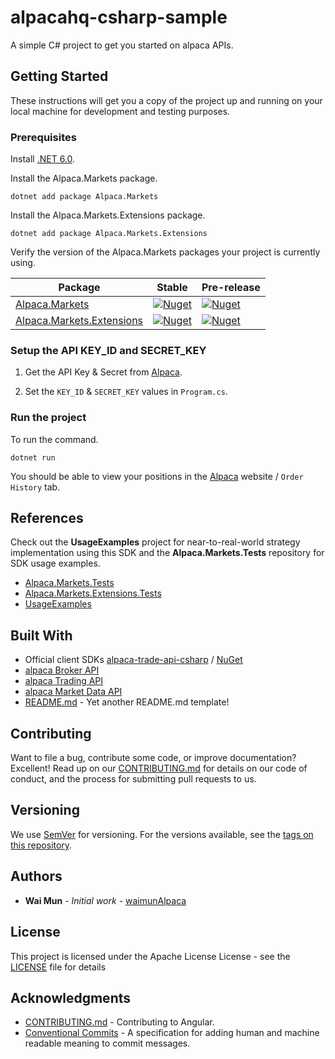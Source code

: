 # alpacahq-csharp-sample

A simple C# project to get you started on alpaca APIs.

## Getting Started

These instructions will get you a copy of the project up and running on your local machine for development and testing purposes.

### Prerequisites

Install [.NET 6.0](https://dotnet.microsoft.com/en-us/download).


Install the Alpaca.Markets package.

```
dotnet add package Alpaca.Markets
```

Install the Alpaca.Markets.Extensions package.

```
dotnet add package Alpaca.Markets.Extensions
```

Verify the version of the Alpaca.Markets packages your project is currently using. 

| Package | Stable | Pre-release |
| ------- | ------ | ----------- |
| [Alpaca.Markets](https://olegra.github.io/Alpaca.Markets/api/Alpaca.Markets.html) | [![Nuget](https://img.shields.io/nuget/v/Alpaca.Markets?logo=NuGet)](https://www.nuget.org/packages/Alpaca.Markets) | [![Nuget](https://img.shields.io/nuget/vpre/Alpaca.Markets?logo=NuGet)](https://www.nuget.org/packages/Alpaca.Markets/absoluteLatest) |
| [Alpaca.Markets.Extensions](https://olegra.github.io/Alpaca.Markets/api/Alpaca.Markets.Extensions.html) | [![Nuget](https://img.shields.io/nuget/v/Alpaca.Markets.Extensions?logo=NuGet)](https://www.nuget.org/packages/Alpaca.Markets.Extensions) | [![Nuget](https://img.shields.io/nuget/vpre/Alpaca.Markets.Extensions?logo=NuGet)](https://www.nuget.org/packages/Alpaca.Markets.Extensions/absoluteLatest) |


### Setup the API KEY_ID and SECRET_KEY

1. Get the API Key & Secret from [Alpaca](https://app.alpaca.markets/paper/dashboard/overview).  

2. Set the `KEY_ID` & `SECRET_KEY` values in `Program.cs`.  

### Run the project

To run the command.

```
dotnet run
```

You should be able to view your positions in the [Alpaca](https://app.alpaca.markets/paper/dashboard/overview) website / `Order History` tab.

## References

Check out the **UsageExamples** project for near-to-real-world strategy implementation using this SDK and the **Alpaca.Markets.Tests** repository for SDK usage examples.

* [Alpaca.Markets.Tests](https://github.com/alpacahq/alpaca-trade-api-csharp/tree/develop/Alpaca.Markets.Tests)
* [Alpaca.Markets.Extensions.Tests](https://github.com/alpacahq/alpaca-trade-api-csharp/tree/develop/Alpaca.Markets.Extensions.Tests)
* [UsageExamples](https://github.com/alpacahq/alpaca-trade-api-csharp/tree/develop/UsageExamples)


## Built With

* Official client SDKs [alpaca-trade-api-csharp](https://github.com/alpacahq/alpaca-trade-api-csharp/) / [NuGet](https://www.nuget.org/packages/Alpaca.Markets/)
* [alpaca Broker API](https://alpaca.markets/docs/broker/)
* [alpaca Trading API](https://alpaca.markets/docs/trading/)
* [alpaca Market Data API](https://alpaca.markets/docs/market-data/)
* [README.md](https://github.com/waimunAlpaca/README.md) - Yet another README.md template! 

## Contributing

Want to file a bug, contribute some code, or improve documentation? Excellent! Read up on our [CONTRIBUTING.md](https://github.com/angular/angular/blob/master/CONTRIBUTING.md) for details on our code of conduct, and the process for submitting pull requests to us.

## Versioning

We use [SemVer](http://semver.org/) for versioning. For the versions available, see the [tags on this repository](https://github.com/your/project/tags). 

## Authors

* **Wai Mun** - *Initial work* - [waimunAlpaca](https://github.com/waimunAlpaca)

## License

This project is licensed under the Apache License License - see the [LICENSE](LICENSE) file for details

## Acknowledgments

* [CONTRIBUTING.md](https://github.com/angular/angular/blob/master/CONTRIBUTING.md) - Contributing to Angular.
* [Conventional Commits](https://www.conventionalcommits.org/) - A specification for adding human and machine readable meaning to commit messages.
